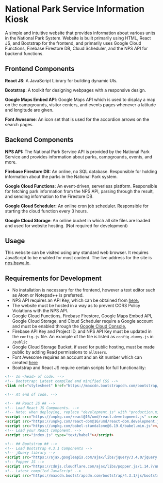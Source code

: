 # National Park Service Information Kiosk

A simple and intuitive website that provides information about various units in the National Park System. Website is built primarily using HTML, React JS, and Bootstrap for the frontend, and primarily uses Google Cloud Functions, Firebase Firestore DB, Cloud Scheduler, and the NPS API for backend functions.

## Frontend Components

**React JS**: A JavaScript Library for building dynamic UIs.

**Bootstrap**: A toolkit for designing webpages with a responsive design.

**Google Maps Embed API**: Google Maps API which is used to display a map on the campgrounds, visitor centers, and events pages whenever a latitude and longitude are given.

**Font Awesome**: An icon set that is used for the accordion arrows on the search pages.

## Backend Components
**NPS API:** The National Park Service API is provided by the National Park Service and provides information about parks, campgrounds, events, and more.

**Firebase Firestore DB:** An online, no SQL database. Responsible for holding information about the parks in the National Park system.

**Google Cloud Functions:** An event-driven, serverless platform. Responsible for fetching park information from the NPS API, parsing through the result, and sending information to the Firestore DB.

**Google Cloud Scheduler:** An online cron job scheduler. Responsible for starting the cloud function every 3 hours.

**Google Cloud Storage**: An online bucket in which all site files are loaded and used for website hosting. (Not required for development)

## Usage

This website can be visited using any standard web browser. It requires JavaScript to be enabled for most content. The live address for the site is [nps.bawa.io]("http://nps.bawa.io").

## Requirements for Development

* No installation is necessary for the frontend, however a text editor such as Atom or Notepad++ is preferred.
* NPS API requires an API Key, which can be obtained from [here.]("https://www.nps.gov/subjects/developer/get-started.htm")
* The website must be hosted in a way as to prevent CORS Policy Violations with the NPS API.
* Google Cloud Functions, Firebase Firestore, Google Maps Embed API, Google Cloud Storage, and Cloud Scheduler require a Google account and must be enabled through the [Google Cloud Console.]("https://console.cloud.google.com/console")
* Firebase API Key and Project ID, and NPS API Key must be updated in the `config.js` file. An example of the file is listed as `config-dummy.js` in `/public`
* Google Cloud Storage Bucket, if used for public hosting, must be made public by adding Read permissions to `allUsers`.
* Font Awesome requires an account and an kit number which can created [here]("https://fontawesome.com/start")
* Bootstrap and React JS require certain scripts for full functionality:

````html
<!-- In <head> of code. -->
<!-- Bootstrap: Latest compiled and minified CSS -->
<link rel="stylesheet" href="https://maxcdn.bootstrapcdn.com/bootstrap/4.3.1/css/bootstrap.min.css">

<!-- At end of code. -->

<!-- ## React JS ## -->
<!-- Load React JS Components. -->
<!-- Note: when deploying, replace "development.js" with "production.min.js". -->
<script src="https://unpkg.com/react@16/umd/react.development.js" crossorigin></script>
<script src="https://unpkg.com/react-dom@16/umd/react-dom.development.js" crossorigin></script>
<script src="https://unpkg.com/babel-standalone@6.19.0/babel.min.js"></script>
<!-- Load your React component. -->
<script src="index.js" type="text/babel"></script>

<!-- ## Bootstrap ## -->
<!-- Load Bootstrap 4.3.1 Components -->
<!-- jQuery library -->
<script src="https://ajax.googleapis.com/ajax/libs/jquery/3.4.0/jquery.min.js"></script>
<!-- Popper JS -->
<script src="https://cdnjs.cloudflare.com/ajax/libs/popper.js/1.14.7/umd/popper.min.js"></script>
<!-- Latest compiled JavaScript -->
<script src="https://maxcdn.bootstrapcdn.com/bootstrap/4.3.1/js/bootstrap.min.js"></script>
````

